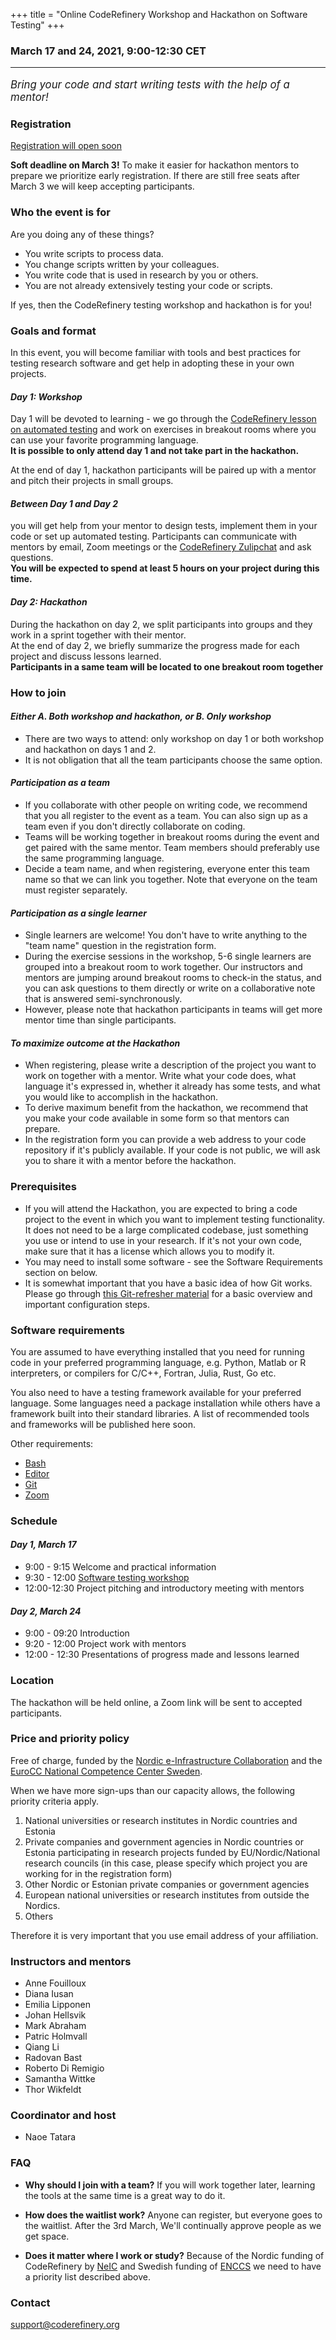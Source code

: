+++
title = "Online CodeRefinery Workshop and Hackathon on Software Testing"
+++

### March 17 and 24, 2021, 9:00-12:30 CET
<hr>

<p style="font-size:120%;"><i> Bring your code and start writing tests with the help of a mentor! </i></p>


### Registration
<a class="btn btn-info disabled" href="#" data-mode="1" target="_blank">Registration will open soon</a>

**Soft deadline on March 3!** To make it easier for hackathon mentors
to prepare we prioritize early registration. If there are still free seats
after March 3 we will keep accepting participants.

### Who the event is for

Are you doing any of these things?
- You write scripts to process data.
- You change scripts written by your colleagues.
- You write code that is used in research by you or others.
- You are not already extensively testing your code or scripts.

If yes, then the CodeRefinery testing workshop and hackathon is for you!

### Goals and format

In this event, you will become familiar with tools and best practices for testing research software and get help in adopting these in your own projects. 

#### *Day 1: Workshop* 
Day 1 will be devoted to learning - we go through the [CodeRefinery lesson on automated testing](https://coderefinery.github.io/testing) and work on exercises in breakout rooms where you can use your favorite programming language. <br>
**It is possible to only attend day 1 and not take part in the hackathon.** 

At the end of day 1, hackathon participants will be paired up with a mentor and pitch their projects in small groups.

#### *Between Day 1 and Day 2* 
you will get help from your mentor to design tests, implement them in your code or set up automated testing. Participants can communicate with mentors by email, Zoom meetings or the [CodeRefinery Zulipchat](https://coderefinery.github.io/manuals/chat/) and ask questions. <br>
**You will be expected to spend at least 5 hours on your
project during this time.**

#### *Day 2: Hackathon*
During the hackathon on day 2, we split participants into groups and they work in a sprint together with their mentor.  
At the end of day 2, we briefly summarize the progress made for each project and discuss lessons learned.<br>
**Participants in a same team will be located to one breakout room together**

### How to join

#### *Either A. Both workshop and hackathon, or B. Only workshop*
- There are two ways to attend: only workshop on day 1 or both workshop and hackathon on days 1 and 2.
- It is not obligation that all the team participants choose the same option. 
#### *Participation as a team* 
- If you collaborate with other people on writing code, we recommend that you all register to the event as a team. You can also sign up as a team even if you don't directly collaborate on coding. 
- Teams will be working together in breakout rooms during the event and get paired with the same mentor. Team members should preferably use the same programming language.
- Decide a team name, and when registering, everyone enter this team name so that we can link you together. Note that everyone on the team must register separately.
#### *Participation as a single learner*
- Single learners are welcome! You don't have to write anything to the "team name" question in the registration form.
- During the exercise sessions in the workshop, 5-6 single learners are grouped into a breakout room to work together. Our instructors and mentors are jumping around breakout rooms to check-in the status, and you can ask questions to them directly or write on a collaborative note that is answered semi-synchronously.
- However, please note that hackathon participants in teams will get more mentor time than single participants.
#### *To maximize outcome at the Hackathon*
- When registering, please write a description of the project you
  want to work on together with a mentor. Write what your code does,
  what language it's expressed in, whether it already has some tests, and what you would like to accomplish in the hackathon.
- To derive maximum benefit from the hackathon, we recommend that you make your code available in some form so that mentors can prepare.
-  In the registration form you can provide a web address to your code repository if it's publicly available. If your code is not public, we will ask you to share it with a mentor before the hackathon.

### Prerequisites

- If you will attend the Hackathon, you are expected to bring a code project to the event in which you want to implement testing functionality. It does not need to be a large complicated codebase, just something you use or intend to use in your research. If it's not your own code, make sure that it has a license which allows you to modify it.
- You may need to install some software - see the Software Requirements section on below.
- It is somewhat important that you have a basic idea of how Git works. Please go through [this Git-refresher material](https://coderefinery.github.io/git-refresher/) for a basic overview and important configuration steps.

### Software requirements

You are assumed to have everything installed that you need for running code in your preferred programming language, e.g. Python, Matlab or R interpreters, or compilers for C/C++, Fortran, Julia, Rust, Go etc.

You also need to have a testing framework available for your preferred language. Some languages need a package installation while others have a framework built into their standard libraries. A list of recommended tools and frameworks will be published here soon.

Other requirements:

- [Bash](https://coderefinery.github.io/installation/bash/)
- [Editor](https://coderefinery.github.io/installation/editors/)
- [Git](https://coderefinery.github.io/installation/git/)
- [Zoom](https://coderefinery.github.io/installation/zoom/)


### Schedule

#### *Day 1, March 17*
- 9:00 - 9:15
  Welcome and practical information
- 9:30 - 12:00
  [Software testing workshop](https://coderefinery.github.io/testing/)
- 12:00-12:30
  Project pitching and introductory meeting with mentors

#### *Day 2, March 24*
- 9:00 - 09:20
  Introduction
- 9:20 - 12:00
  Project work with mentors
- 12:00 - 12:30
  Presentations of progress made and lessons learned


### Location

The hackathon will be held online, a Zoom link will be sent to accepted participants.


### Price and priority policy

Free of charge, funded by the [Nordic e-Infrastructure
Collaboration](https://neic.no/) and the [EuroCC National Competence Center Sweden](https://enccs.se/).

When we have more sign-ups than our capacity allows, the following priority criteria apply.

1. National universities or research institutes in Nordic countries and Estonia 
2. Private companies and government agencies in Nordic countries or Estonia participating in research projects funded by EU/Nordic/National research councils (in this case, please specify which project you are working for in the registration form) 
3. Other Nordic or Estonian private companies or government agencies
4. European national universities or research institutes from outside the Nordics.
5. Others

Therefore it is very important that you use email address of your affiliation.    

### Instructors and mentors

- Anne Fouilloux
- Diana Iusan
- Emilia Lipponen
- Johan Hellsvik
- Mark Abraham
- Patric Holmvall
- Qiang Li
- Radovan Bast
- Roberto Di Remigio
- Samantha Wittke
- Thor Wikfeldt


### Coordinator and host

- Naoe Tatara


### FAQ

- **Why should I join with a team?**  If you will work together later,
  learning the tools at the same time is a great way to do it.

- **How does the waitlist work?**  Anyone can register, but everyone goes to the waitlist. After the 3rd March, We'll continually approve people as we get space.

- **Does it matter where I work or study?** Because of the Nordic funding of
  CodeRefinery by [NeIC](https://neic.no/) and Swedish funding of
  [ENCCS](https://enccs.se/) we need to have a priority list described above. 



### Contact

support@coderefinery.org
